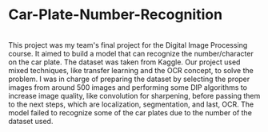 # Car-Plate-Number-Recognition

<br> This project was my team's final project for the Digital Image Processing course. It aimed to build a model that can recognize the number/character on the car plate. The dataset was taken from Kaggle. Our project used mixed techniques, like transfer learning and the OCR concept, to solve the problem. I was in charge of preparing the dataset by selecting the proper images from around 500 images and performing some DIP algorithms to increase image quality, like convolution for sharpening, before passing them to the next steps, which are localization, segmentation, and last, OCR. The model failed to recognize some of the car plates due to the number of the dataset used.
